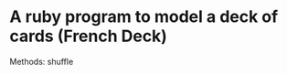 A ruby program to model a deck of cards (French Deck)
=====================================================
Methods:
  shuffle
